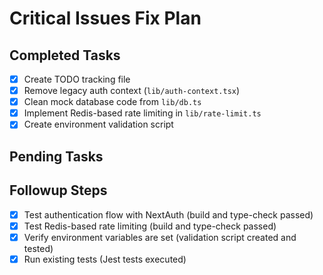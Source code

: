 # Critical Issues Fix Plan

## Completed Tasks
- [x] Create TODO tracking file
- [x] Remove legacy auth context (`lib/auth-context.tsx`)
- [x] Clean mock database code from `lib/db.ts`
- [x] Implement Redis-based rate limiting in `lib/rate-limit.ts`
- [x] Create environment validation script

## Pending Tasks

## Followup Steps
- [x] Test authentication flow with NextAuth (build and type-check passed)
- [x] Test Redis-based rate limiting (build and type-check passed)
- [x] Verify environment variables are set (validation script created and tested)
- [x] Run existing tests (Jest tests executed)
